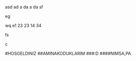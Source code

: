 asd
ad
a
da
a
da
sf

eg

wq
e1
23
23
14
34

fs

c

#HOSGELDINIZ
##AMINAKODUKLARIM
###:D
####NIMSA,PA

